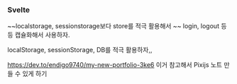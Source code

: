 ### Svelte

~~localstorage, sessionstorage보다 store를 적극 활용해서 ~~
login, logout 등등 캡슐화해서 사용하자.

localStorage, sessionStorage, DB를 적극 활용하자,,



https://dev.to/endigo9740/my-new-portfolio-3ke6
이거 참고해서 Pixijs 노트 만들 수 있게 하기
